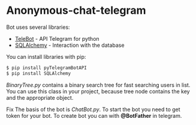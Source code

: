 # Anonymous-chat-telegram
Bot uses several libraries:
* [TeleBot](https://github.com/eternnoir/pyTelegramBotAPI) - API Telegram for python
* [SQLAlchemy](http://www.sqlalchemy.org) - Interaction with the database

You can install libraries with pip:
```sh
$ pip install pyTelegramBotAPI
$ pip install SQLAlchemy
```

_BinaryTree.py_ contains a binary search tree for fast searching users in list. You can use this class in your project, 
because tree node contains the key and the appropriate object.

Fix
The basis of the bot is _ChatBot.py_. To start the bot you need to get token for your bot. To create bot you can with **@BotFather** in telegram.
